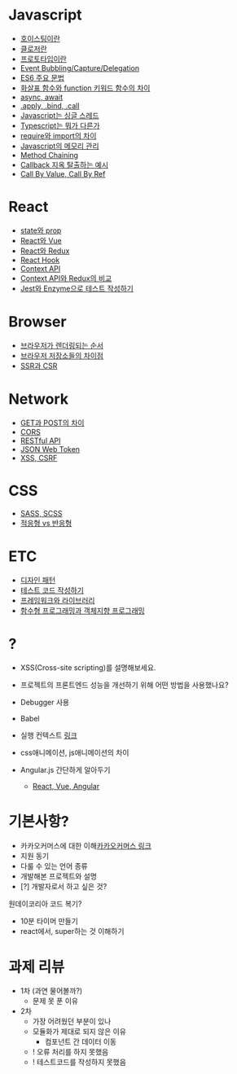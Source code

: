 # Javascript
  - [호이스팅이란](./answers.md/#호이스팅이란)
  - [클로저란](./answers.md/#클로저란)
  - [프로토타입이란](./answers.md/#프로토타입이란)
  - [Event Bubbling/Capture/Delegation](./answers.md/#event-bubblingcapturedelegation)
  - [ES6 주요 문법](./answers.md/#es6-주요-문법)
  - [화살표 함수와 function 키워드 함수의 차이](./answers.md/#화살표-함수와-function-키워드-함수)
  - [async, await](./answers.md#async-await)
  - [.apply, .bind, .call](./answers.md/#apply-bind-call)
  - [Javascript는 싱글 스레드](./answers.md/#javascript는-싱글-스레드)
  - [Typescript는 뭐가 다른가](./answers.md/#typescript는-뭐가-다른가)
  - [require와 import의 차이](./answers.md/#require와-import의-차이)
  - [Javascript의 메모리 관리](./answers.md/#javascript의-메모리-관리)
  - [Method Chaining](./answers.md/#method-chaining)
  - [Callback 지옥 탈출하는 예시](./answers.md/#callback-지옥-탈출하기)
  - [Call By Value, Call By Ref](./answers.md/#call-by-value-call-by-ref)
# React
  - [state와 prop](./answers.md/#state와-prop)
  - [React와 Vue](./answers.md/#react와-vue)
  - [React와 Redux](./answers.md/#react와-redux)
  - [React Hook](./answers.md/#react-hook)
  - [Context API](./answers.md/#context-api)
  - [Context API와 Redux의 비교](./answers.md/#context-api와-redux의-비교)
  - [Jest와 Enzyme으로 테스트 작성하기](./answers.md/#jest와-enzyme으로-테스트-작성하기)
# Browser
  - [브라우저가 렌더링되는 순서](./answers.md/#웹-페이지가-렌더링되는-과정)
  - [브라우저 저장소들의 차이점](./answers.md/#브라우저-저장소들의-차이점)
  - [SSR과 CSR](./answers.md/#ssr과-csr)
# Network
  - [GET과 POST의 차이](./answers.md/#get과-post의-차이)
  - [CORS](./answers.md/#cors)
  - [RESTful API](./answers.md/#restful-api)
  - [JSON Web Token](./answers.md/#json-web-token)
  - [XSS, CSRF](./answers.md/#xss-csrf)
# CSS
  - [SASS, SCSS](./answers.md/#sass-scss)
  - [적응형 vs 반응형](./answers.md/#적응형-vs-반응형)
# ETC
  - [디자인 패턴](./answers.md/#디자인-패턴)
  - [테스트 코드 작성하기](./answers.md/#테스트-코드-작성하기)
  - [프레임워크와 라이브러리](./answers.md/#프레임워크와-라이브러리)
  - [함수형 프로그래밍과 객체지향 프로그래밍](./answers.md/#함수형-프로그래밍과-객체지향-프로그래밍)

# ?
<!-- - 테스트 코드 작성하기 -->

- XSS(Cross-site scripting)를 설명해보세요.
- 프로젝트의 프론트엔드 성능을 개선하기 위해 어떤 방법을 사용했나요?
- Debugger 사용

- Babel
- 실행 컨텍스트 [링크](https://poiemaweb.com/js-execution-context)  
- css애니메이션, js애니메이션의 차이
- Angular.js 간단하게 알아두기
  - [React, Vue, Angular](https://wickies.tistory.com/120)
  
# 기본사항? 
- 카카오커머스에 대한 이해[카카오커머스 링크](https://kakaocommerce.recruiter.co.kr/appsite/company/index)
- 지원 동기
- 다룰 수 있는 언어 종류
- 개발해본 프로젝트와 설명
- [?] 개발자로서 하고 싶은 것?

원데이코리아 코드 복기?

- 10분 타이머 만들기 
- react에서, super하는 것 이해하기

# 과제 리뷰
  - 1차 (과연 물어볼까?)
    - 문제 못 푼 이유
  - 2차
    - 가장 어려웠던 부분이 있나
    - 모듈화가 제대로 되지 않은 이유
      - 컴포넌트 간 데이터 이동
    - ! 오류 처리를 하지 못했음
    - ! 테스트코드를 작성하지 못했음